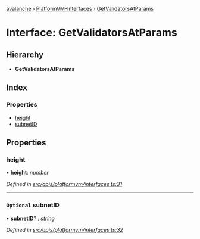 [avalanche](../README.md) › [PlatformVM-Interfaces](../modules/platformvm_interfaces.md) › [GetValidatorsAtParams](platformvm_interfaces.getvalidatorsatparams.md)

# Interface: GetValidatorsAtParams

## Hierarchy

* **GetValidatorsAtParams**

## Index

### Properties

* [height](platformvm_interfaces.getvalidatorsatparams.md#height)
* [subnetID](platformvm_interfaces.getvalidatorsatparams.md#optional-subnetid)

## Properties

###  height

• **height**: *number*

*Defined in [src/apis/platformvm/interfaces.ts:31](https://github.com/ava-labs/avalanchejs/blob/598fbcc/src/apis/platformvm/interfaces.ts#L31)*

___

### `Optional` subnetID

• **subnetID**? : *string*

*Defined in [src/apis/platformvm/interfaces.ts:32](https://github.com/ava-labs/avalanchejs/blob/598fbcc/src/apis/platformvm/interfaces.ts#L32)*
